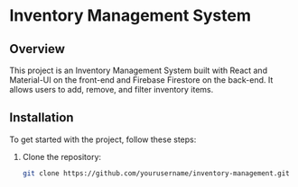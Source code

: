 # Inventory Management System

## Overview
This project is an Inventory Management System built with React and Material-UI on the front-end and Firebase Firestore on the back-end. It allows users to add, remove, and filter inventory items.

## Installation
To get started with the project, follow these steps:

1. Clone the repository:
   ```sh
   git clone https://github.com/yourusername/inventory-management.git
